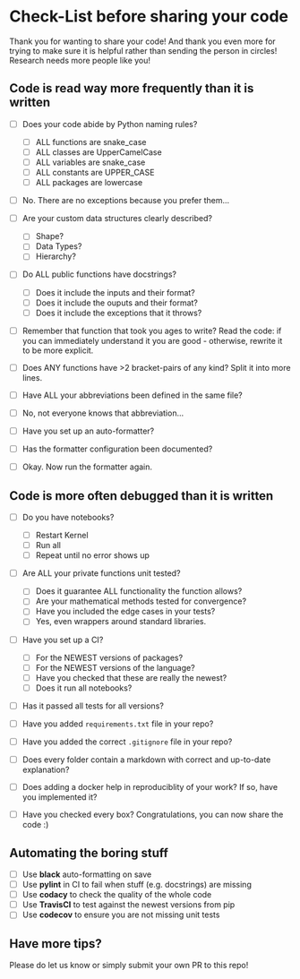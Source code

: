 # Check-List before sharing your code

Thank you for wanting to share your code!
And thank you even more for trying to make sure it is helpful rather than sending the person in circles!
Research needs more people like you!

## Code is read way more frequently than it is written

* [ ] Does your code abide by Python naming rules?

    - [ ] ALL functions are snake_case
    - [ ] ALL classes are UpperCamelCase
    - [ ] ALL variables are snake_case
    - [ ] ALL constants are UPPER_CASE
    - [ ] ALL packages are lowercase

* [ ] No. There are no exceptions because you prefer them...
* [ ] Are your custom data structures clearly described?

    - [ ] Shape?
    - [ ] Data Types?
    - [ ] Hierarchy?

* [ ] Do ALL public functions have docstrings?

    - [ ] Does it include the inputs and their format?
    - [ ] Does it include the ouputs and their format?
    - [ ] Does it include the exceptions that it throws?

* [ ] Remember that function that took you ages to write? Read the code: if you can immediately understand it you are good - otherwise, rewrite it to be more explicit.
* [ ] Does ANY functions have >2 bracket-pairs of any kind? Split it into more lines.
* [ ] Have ALL your abbreviations been defined in the same file?
* [ ] No, not everyone knows that abbreviation...
* [ ] Have you set up an auto-formatter?
* [ ] Has the formatter configuration been documented?
* [ ] Okay. Now run the formatter again.

## Code is more often debugged than it is written

* [ ] Do you have notebooks?

    - [ ] Restart Kernel
    - [ ] Run all
    - [ ] Repeat until no error shows up

* [ ] Are ALL your private functions unit tested?

    - [ ] Does it guarantee ALL functionality the function allows?
    - [ ] Are your mathematical methods tested for convergence?
    - [ ] Have you included the edge cases in your tests?
    - [ ] Yes, even wrappers around standard libraries.

* [ ] Have you set up a CI?

    - [ ] For the NEWEST versions of packages?
    - [ ] For the NEWEST versions of the language?
    - [ ] Have you checked that these are really the newest?
    - [ ] Does it run all notebooks?

* [ ] Has it passed all tests for all versions?
* [ ] Have you added `requirements.txt` file in your repo?
* [ ] Have you added the correct `.gitignore` file in your repo?
* [ ] Does every folder contain a markdown with correct and up-to-date explanation?
* [ ] Does adding a docker help in reproduciblity of your work? If so, have you implemented it?
* [ ] Have you checked every box? Congratulations, you can now share the code :)

## Automating the boring stuff

* [ ] Use **black** auto-formatting on save
* [ ] Use **pylint** in CI to fail when stuff (e.g. docstrings) are missing
* [ ] Use **codacy** to check the quality of the whole code
* [ ] Use **TravisCI** to test against the newest versions from pip
* [ ] Use **codecov** to ensure you are not missing unit tests

## Have more tips?

Please do let us know or simply submit your own PR to this repo!